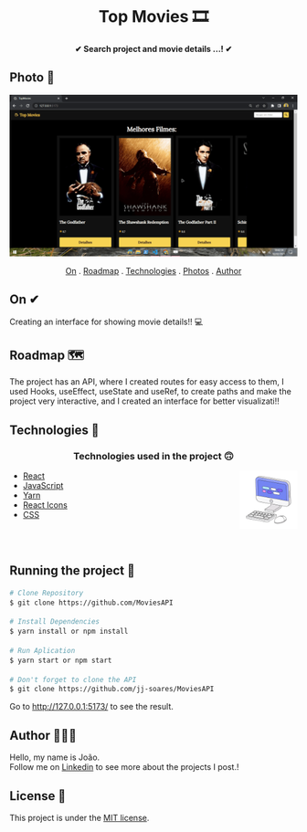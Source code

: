 <h1 align="center">
    Top Movies 🎞
</h1>

<h4 align="center">
  ✔ Search project and movie details ...! ✔
</h4>


## Photo 🎴
   <div align='center' >
   <img src="./src/assets/movie.gif">
  
   </div>
   
   
<p align="center">   
   <a href="#on">On</a> .
   <a href="#roadmap">Roadmap</a> .
   <a href="#technologies">Technologies</a> .
   <a href="#photos">Photos</a> . 
   <a href="#author">Author</a> 
   
 </p>


   
 ## On ✔
     
   <p>  Creating an interface for showing movie details!! 💻</p>
   
   
   
 ## Roadmap 🗺
   
   <p>The project has an API, where I created routes for easy access to them, 
   I used Hooks, useEffect, useState and useRef, to create paths and make the project very interactive, and I created an interface for better visualizati!!</p>
   
   
 ## Technologies 🚀
   
   <h3 align="center"> Technologies used in the project 🙃 </h3>
   
   <img src='./src/assets/computer1.gif' alt='gif-de-computador' align='right' width='20%'/>

- [React](https://pt-br.reactjs.org/)  
- [JavaScript](https://www.javascript.com/)
- [Yarn](https://yarnpkg.com/)  
- [React Icons](https://react-icons.github.io/react-icons/)
- [CSS](https://www.w3schools.com/css/)

 
<br>
<br>

## Running the project 🎢

```bash
# Clone Repository
$ git clone https://github.com/MoviesAPI

# Install Dependencies
$ yarn install or npm install

# Run Aplication
$ yarn start or npm start 

# Don't forget to clone the API
$ git clone https://github.com/jj-soares/MoviesAPI

```
Go to http://127.0.0.1:5173/ to see the result.

   
## Author 🙋🏾‍♂️
   <p> Hello, my name is João. <br> Follow me on <a href="https://www.linkedin.com/in/jo%C3%A3o-soares13/" target="_blank">Linkedin</a> to see more about the projects I post.!</p>

## License 📝

This project is under the [MIT license](./LICENSE).

